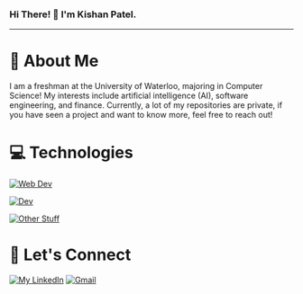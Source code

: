 ### Hi There! 👋 I'm Kishan Patel.
-----
# :postbox: About Me
I am a freshman at the University of Waterloo, majoring in Computer Science!  My interests include artificial intelligence (AI), software engineering, and finance. Currently, a lot of my repositories are private, if you have seen a project and want to know more, feel free to reach out!

# 💻 Technologies
[![Web Dev](https://skillicons.dev/icons?i=html,css,js,react&theme=dark)](https://skillicons.dev)

[![ Dev](https://skillicons.dev/icons?i=fastapi,flask,django,go&theme=dark)](https://skillicons.dev) 

[![Other Stuff](https://skillicons.dev/icons?i=python,pytorch,cs,cpp&theme=dark)](https://skillicons.dev)

# :handshake: Let's Connect
[![My LinkedIn](https://skillicons.dev/icons?i=linkedin&theme=dark)](https://www.linkedin.com/in/kpatelswe/)
[![Gmail](https://skillicons.dev/icons?i=gmail&theme=dark)](mailto:k.patel518007@gmail.com)





